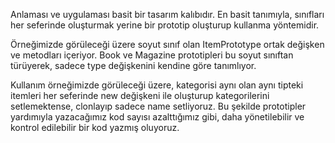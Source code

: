Anlaması ve uygulaması basit bir tasarım kalıbıdır.
En basit tanımıyla, sınıfları her seferinde oluşturmak yerine bir prototip oluşturup kullanma yöntemidir.

Örneğimizde görüleceği üzere soyut sınıf olan ItemPrototype ortak değişken ve metodları içeriyor.
Book ve Magazine prototipleri bu soyut sınıftan türüyerek, sadece type değişkenini kendine göre tanımlıyor.

Kullanım örneğimizde görüleceği üzere, kategorisi aynı olan aynı tipteki itemleri her seferinde new değişkeni ile oluşturup
kategorilerini setlemektense, clonlayıp sadece name setliyoruz. Bu şekilde prototipler yardımıyla yazacağımız kod sayısı azalttığımız gibi, daha yönetilebilir ve kontrol edilebilir bir kod yazmış oluyoruz.

